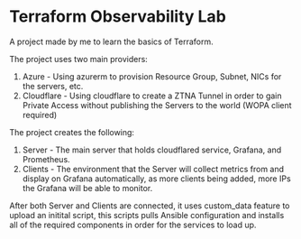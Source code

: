 # Terraform Observability Lab

A project made by me to learn the basics of Terraform.

The project uses two main providers:
1. Azure - Using azurerm to provision Resource Group, Subnet, NICs for the servers, etc.
2. Cloudflare - Using cloudflare to create a ZTNA Tunnel in order to gain Private Access without publishing the Servers to the world (WOPA client required)

The project creates the following:
1. Server - The main server that holds cloudflared service, Grafana, and Prometheus.
2. Clients - The environment that the Server will collect metrics from and display on Grafana automatically, as more clients being added, more IPs the Grafana will be able to monitor.

After both Server and Clients are connected, it uses custom_data feature to upload an initital script, this scripts pulls Ansible configuration and installs all of the required components in order for the services to load up.